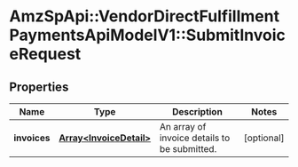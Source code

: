 # AmzSpApi::VendorDirectFulfillmentPaymentsApiModelV1::SubmitInvoiceRequest

## Properties
Name | Type | Description | Notes
------------ | ------------- | ------------- | -------------
**invoices** | [**Array&lt;InvoiceDetail&gt;**](InvoiceDetail.md) | An array of invoice details to be submitted. | [optional] 


